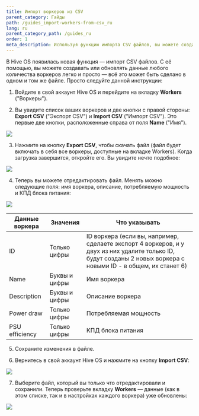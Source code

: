 ```yaml
---
title: Импорт воркеров из CSV
parent_category: Гайды
path: /guides_import-workers-from-csv_ru
lang: ru
parent_category_path: /guides_ru
order: 1
meta_description: Используя функцию импорта CSV файлов, вы можете создавать или обновлять данные любого количества воркеров легко и просто. Узнайте, как именно это сделать.
---
```


В Hive OS появилась новая функция — импорт CSV файлов. С её помощью, вы можете создавать или обновлять данные любого количества воркеров легко и просто — всё это может быть сделано в одном и том же файле. Просто следуйте данной инструкции:

1. Войдите в свой аккаунт Hive OS и перейдите на вкладку **Workers** ("Воркеры").

2. Вы увидите список ваших воркеров и две кнопки с правой стороны: **Export CSV** ("Экспорт CSV") и **Import CSV** ("Импорт CSV"). Это первые две кнопки, расположенные справа от поля **Name** ("Имя").

<img src="https://lbd.hiveos.farm/kbase/images/importCSV/workers1.png" />

3. Нажмите на кнопку **Export CSV**, чтобы скачать файл (файл будет включать в себя все воркеры, доступные на вкладке Workers). Когда загрузка завершится, откройте его. Вы увидите нечто подобное:

<img src="https://lbd.hiveos.farm/kbase/images/importCSV/workers3.png" />

4. Теперь вы можете отредактировать файл. Менять можно следующие поля: имя воркера, описание, потребляемую мощность и КПД блока питания:

<img src="https://lbd.hiveos.farm/kbase/images/importCSV/workers4.png" />

| Данные воркера | Значения      | Что указывать                                               |
|----------------|---------------|-------------------------------------------------------------|
| ID             | Только цифры  | ID воркера (если вы, например, сделаете экспорт 4 воркеров, и у двух из них удалите только ID, будут созданы 2 новых воркера с новыми ID - в общем, их станет 6) |
| Name           | Буквы и цифры | Имя воркера                                                 |
| Description    | Буквы и цифры | Описание воркера                                            |
| Power draw     | Только цифры  | Потребляемая мощность                                       |
| PSU efficiency | Только цифры  | КПД блока питания                                           |

5. Сохраните изменения в файле.

6. Вернитесь в свой аккаунт Hive OS и нажмите на кнопку **Import CSV**:

<img src="https://lbd.hiveos.farm/kbase/images/importCSV/workers2.png" />

7. Выберите файл, который вы только что отредактировали и сохранили. Теперь проверьте вкладку **Workers** — данные (как в этом списке, так и в настройках каждого воркера) уже обновлены:

<img src="https://lbd.hiveos.farm/kbase/images/importCSV/workers5.png" />
